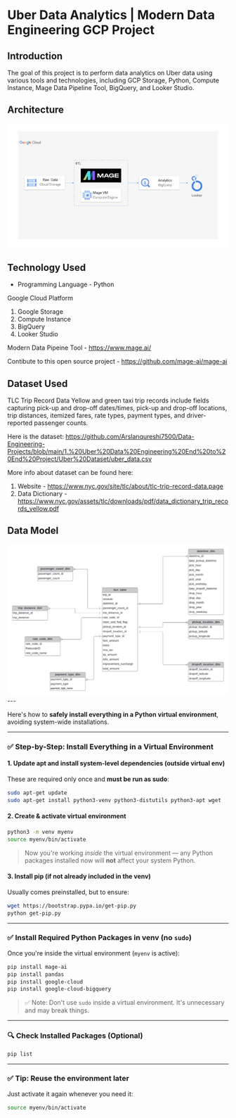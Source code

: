 # Uber Data Analytics | Modern Data Engineering GCP Project

## Introduction

The goal of this project is to perform data analytics on Uber data using various tools and technologies, including GCP Storage, Python, Compute Instance, Mage Data Pipeline Tool, BigQuery, and Looker Studio.

## Architecture 
<img src="architecture.jpg">

## Technology Used
- Programming Language - Python

Google Cloud Platform
1. Google Storage
2. Compute Instance 
3. BigQuery
4. Looker Studio

Modern Data Pipeine Tool - https://www.mage.ai/

Contibute to this open source project - https://github.com/mage-ai/mage-ai


## Dataset Used
TLC Trip Record Data
Yellow and green taxi trip records include fields capturing pick-up and drop-off dates/times, pick-up and drop-off locations, trip distances, itemized fares, rate types, payment types, and driver-reported passenger counts. 

Here is the dataset: https://github.com/Arslanqureshi7500/Data-Engineering-Projects/blob/main/1.%20Uber%20Data%20Engineering%20End%20to%20End%20Project/Uber%20Dataset/uber_data.csv

More info about dataset can be found here:
1. Website - https://www.nyc.gov/site/tlc/about/tlc-trip-record-data.page
2. Data Dictionary - https://www.nyc.gov/assets/tlc/downloads/pdf/data_dictionary_trip_records_yellow.pdf

## Data Model
<img src="data_model.jpeg">
---

Here's how to **safely install everything in a Python virtual environment**, avoiding system-wide installations.

---

### ✅ **Step-by-Step: Install Everything in a Virtual Environment**

#### 1. **Update apt and install system-level dependencies (outside virtual env)**  
These are required only once and **must be run as sudo**:
```bash
sudo apt-get update
sudo apt-get install python3-venv python3-distutils python3-apt wget
```

#### 2. **Create & activate virtual environment**
```bash
python3 -m venv myenv
source myenv/bin/activate
```

> Now you're working *inside* the virtual environment — any Python packages installed now will **not** affect your system Python.

#### 3. **Install pip (if not already included in the venv)**
Usually comes preinstalled, but to ensure:
```bash
wget https://bootstrap.pypa.io/get-pip.py
python get-pip.py
```

---

### ✅ **Install Required Python Packages in venv (no `sudo`)**

Once you're inside the virtual environment (`myenv` is active):

```bash
pip install mage-ai
pip install pandas
pip install google-cloud
pip install google-cloud-bigquery
```

> ✅ Note: Don't use `sudo` inside a virtual environment. It's unnecessary and may break things.

---

### 🔍 Check Installed Packages (Optional)
```bash
pip list
```

---

### ✅ Tip: Reuse the environment later
Just activate it again whenever you need it:
```bash
source myenv/bin/activate
```
